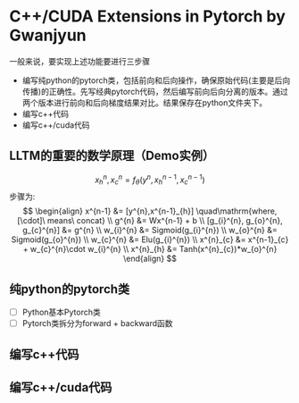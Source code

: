 # C++/CUDA Extensions in Pytorch by Gwanjyun
一般来说，要实现上述功能要进行三步骤
 - 编写纯python的pytorch类，包括前向和后向操作，确保原始代码(主要是后向传播)的正确性。先写经典pytorch代码，然后编写前向后向分离的版本。通过两个版本进行前向和后向梯度结果对比。结果保存在python文件夹下。
 - 编写c++代码
 - 编写c++/cuda代码

## LLTM的重要的数学原理（Demo实例）
$$
x^{n}_{h}, x^{n}_{c} = f_\theta(y^{n}, x^{n-1}_{h}, x^{n-1}_{c})
$$
步骤为:
$$
\begin{align}
    x^{n-1} &= [y^{n},x^{n-1}_{h}] \quad\mathrm{where, [\cdot]\ means\ concat} \\
    g^{n} &= Wx^{n-1} + b \\
    [g_{i}^{n}, g_{o}^{n}, g_{c}^{n}] &= g^{n} \\
    w_{i}^{n} &= Sigmoid(g_{i}^{n}) \\
    w_{o}^{n} &= Sigmoid(g_{o}^{n}) \\
    w_{c}^{n} &= Elu(g_{i}^{n}) \\
    x^{n}_{c} &= x^{n-1}_{c} + w_{c}^{n}\cdot w_{i}^{n} \\
    x^{n}_{h} &= Tanh(x^{n}_{c})*w_{o}^{n}
\end{align}
$$

## 纯python的pytorch类
- [ ] Python基本Pytorch类
- [ ] Pytorch类拆分为forward + backward函数
## 编写c++代码
## 编写c++/cuda代码